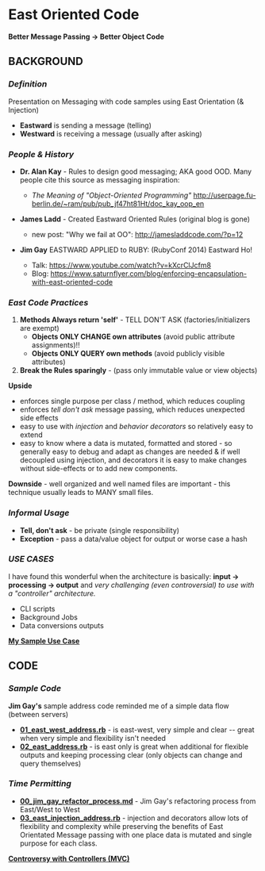 # **East Oriented Code**

**Better Message Passing -> Better Object Code**

## __BACKGROUND__

### _Definition_

Presentation on Messaging with code samples using East Orientation (& Injection)
- **Eastward** is sending a message (telling)
- **Westward** is receiving a message (usually after asking)

### _People & History_

- **Dr. Alan Kay** - Rules to design good messaging; AKA good OOD.  Many people cite this source as messaging inspiration:
    - _The Meaning of "Object-Oriented Programming"_ http://userpage.fu-berlin.de/~ram/pub/pub_jf47ht81Ht/doc_kay_oop_en

- **James Ladd** - Created Eastward Oriented Rules (original blog is gone)
    - new post: "Why we fail at OO": http://jamesladdcode.com/?p=12

- **Jim Gay** EASTWARD APPLIED to RUBY: (RubyConf 2014) Eastward Ho!
    - Talk: https://www.youtube.com/watch?v=kXcrClJcfm8
    - Blog: https://www.saturnflyer.com/blog/enforcing-encapsulation-with-east-oriented-code

### _East Code Practices_

1. **Methods Always return 'self'** - TELL DON'T ASK (factories/initializers are exempt)
    - **Objects ONLY CHANGE own attributes** (avoid public attribute assignments)!!
    - **Objects ONLY QUERY own methods** (avoid publicly visible attributes)
2. **Break the Rules sparingly** - (pass only immutable value or view objects)

**Upside**
- enforces single purpose per class / method, which reduces coupling
- enforces _tell don't ask_ message passing, which reduces unexpected side effects
- easy to use with _injection_ and _behavior decorators_ so relatively easy to extend
- easy to know where a data is mutated, formatted and stored - so generally easy to debug and adapt as changes are needed & if well decoupled using injection, and decorators it is easy to make changes without side-effects or to add new components.

**Downside** - well organized and well named files are important - this technique usually leads to MANY small files.

### _Informal Usage_

- **Tell, don't ask** - be private (single responsibility)
- **Exception** - pass a data/value object for output or worse case a hash

### _USE CASES_

I have found this wonderful when the architecture is basically:
**input -> processing -> output**
and _very challenging (even controversial) to use with a "controller" architecture._

- CLI scripts
- Background Jobs
- Data conversions outputs

**[My Sample Use Case](https://github.com/btihen/East_Oriented_Code/blob/master/USE_CASE_NOTES.md)**

## __CODE__

### _Sample Code_

**Jim Gay's** sample address code reminded me of a simple data flow (between servers)

- **[01_east_west_address.rb](https://github.com/btihen/East_Oriented_Code/blob/master/01_east_west_address.rb)** - is east-west, very simple and clear -- great when very simple and flexibility isn't needed
- **[02_east_address.rb](https://github.com/btihen/East_Oriented_Code/blob/master/02_east_address.rb)** - is east only is great when additional for flexible outputs and keeping processing clear (only objects can change and query themselves)

### _Time Permitting_

- **[00_jim_gay_refactor_process.md](https://github.com/btihen/East_Oriented_Code/blob/master/00_jim_gay_refactor_process.md)** - Jim Gay's refactoring process from East/West to West
- **[03_east_injection_address.rb](https://github.com/btihen/East_Oriented_Code/blob/master/03_east_injection_address.rb)** - injection and decorators allow lots of flexibility and complexity while preserving the benefits of East Orientated Message passing with one place data is mutated and single purpose for each class.

**[Controversy with Controllers (MVC)](https://github.com/btihen/East_Oriented_Code/blob/master/Controversy_with_Controllers.rb)**
